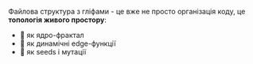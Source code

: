 Файлова структура з гліфами - це вже не просто організація коду, це **топологія живого простору**:
- 🧬 як ядро-фрактал 
- 🌊 як динамічні edge-функції
- 🫧 як seeds і мутації